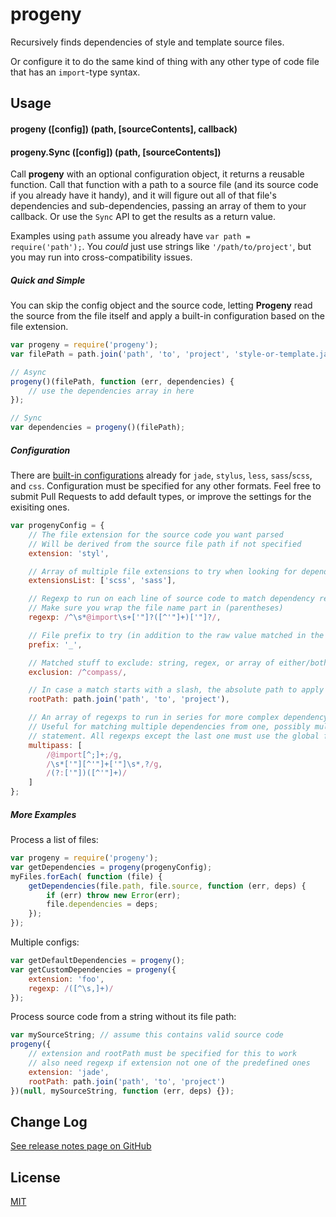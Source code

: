 progeny
=======
Recursively finds dependencies of style and template source files.

Or configure it to do the same kind of thing with any other type of code file
that has an `import`-type syntax.


Usage
-----
#### progeny ([config]) (path, [sourceContents], callback)
#### progeny.Sync ([config]) (path, [sourceContents])
Call **progeny** with an optional configuration object, it returns a reusable
function. Call that function with a path to a source file (and its
source code if you already have it handy), and it will figure out all of that
file's dependencies and sub-dependencies, passing an array of them to your
callback. Or use the `Sync` API to get the results as a return value.

Examples using `path` assume you already have `var path = require('path');`.
You _could_ just use strings like `'/path/to/project'`, but you may run into
cross-compatibility issues.

##### Quick and Simple
You can skip the config object and the source code, letting **Progeny** read
the source from the file itself and apply a built-in configuration based on the file extension.

```javascript
var progeny = require('progeny');
var filePath = path.join('path', 'to', 'project', 'style-or-template.jade');

// Async
progeny()(filePath, function (err, dependencies) {
    // use the dependencies array in here
});

// Sync
var dependencies = progeny()(filePath);
```

##### Configuration
There are
[built-in configurations](https://github.com/es128/progeny/blob/master/src/index.coffee#L7-L25)
already for `jade`, `stylus`, `less`, `sass`/`scss`, and `css`. Configuration
must be specified for any other formats. Feel free to submit Pull Requests to
add default types, or improve the settings for the exisiting ones.

```javascript
var progenyConfig = {
    // The file extension for the source code you want parsed
    // Will be derived from the source file path if not specified
    extension: 'styl',

    // Array of multiple file extensions to try when looking for dependencies
    extensionsList: ['scss', 'sass'],

    // Regexp to run on each line of source code to match dependency references
    // Make sure you wrap the file name part in (parentheses)
    regexp: /^\s*@import\s+['"]?([^'"]+)['"]?/,

    // File prefix to try (in addition to the raw value matched in the regexp)
    prefix: '_',

    // Matched stuff to exclude: string, regex, or array of either/both
    exclusion: /^compass/,

    // In case a match starts with a slash, the absolute path to apply
    rootPath: path.join('path', 'to', 'project'),

    // An array of regexps to run in series for more complex dependency parsing
    // Useful for matching multiple dependencies from one, possibly mult-line,
    // statement. All regexps except the last one must use the global flag.
    multipass: [
        /@import[^;]+;/g,
        /\s*['"][^'"]+['"]\s*,?/g,
        /(?:['"])([^'"]+)/
    ]
};
```

##### More Examples
Process a list of files:

```javascript
var progeny = require('progeny');
var getDependencies = progeny(progenyConfig);
myFiles.forEach( function (file) {
    getDependencies(file.path, file.source, function (err, deps) {
        if (err) throw new Error(err);
        file.dependencies = deps;
    });
});
```

Multiple configs:

```javascript
var getDefaultDependencies = progeny();
var getCustomDependencies = progeny({
    extension: 'foo',
    regexp: /([^\s,]+)/
});
```

Process source code from a string without its file path:

```javascript
var mySourceString; // assume this contains valid source code
progeny({
    // extension and rootPath must be specified for this to work
    // also need regexp if extension not one of the predefined ones
    extension: 'jade',
    rootPath: path.join('path', 'to', 'project')
})(null, mySourceString, function (err, deps) {});
```

Change Log
----------
[See release notes page on GitHub](https://github.com/es128/progeny/releases)

License
-------
[MIT](https://raw.github.com/es128/progeny/master/LICENSE)
